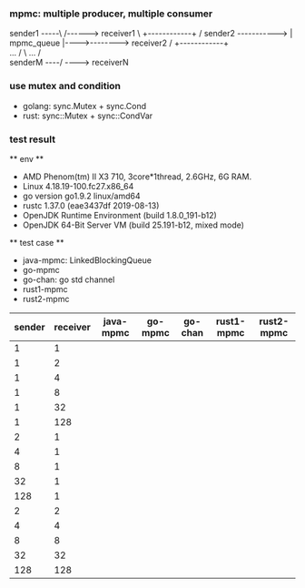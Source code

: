 ### mpmc: multiple producer, multiple consumer

 sender1 -----\                           /------> receiver1
               \      +------------+     /
 sender2 -----------> | mpmc_queue |---->--------> receiver2
                /     +------------+     \
 ...           /                          \         ...
              /                            \
 senderM ----/                              \----> receiverN

### use mutex and condition
* golang: sync.Mutex + sync.Cond
* rust: sync::Mutex + sync::CondVar

### test result
** env **
* AMD Phenom(tm) II X3 710, 3core*1thread, 2.6GHz, 6G RAM.
* Linux 4.18.19-100.fc27.x86_64
* go version go1.9.2 linux/amd64
* rustc 1.37.0 (eae3437df 2019-08-13)
* OpenJDK Runtime Environment (build 1.8.0_191-b12)
* OpenJDK 64-Bit Server VM (build 25.191-b12, mixed mode)

** test case **
* java-mpmc: LinkedBlockingQueue
* go-mpmc
* go-chan: go std channel
* rust1-mpmc
* rust2-mpmc


sender | receiver | java-mpmc | go-mpmc | go-chan | rust1-mpmc | rust2-mpmc
-------|----------|-----------|---------|---------|------------|----------------
1      | 1        |
1      | 2        |
1      | 4        |
1      | 8        |
1      | 32       |
1      | 128      |
2      | 1        |
4      | 1        |
8      | 1        |
32     | 1        |
128    | 1        |
2      | 2        |
4      | 4        |
8      | 8        |
32     | 32       |
128    | 128      |

